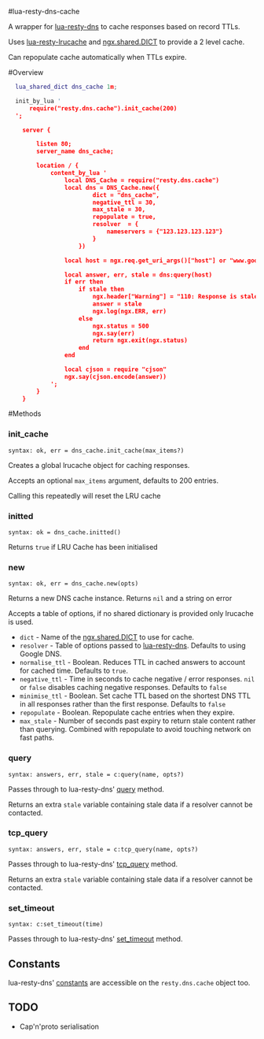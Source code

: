 #lua-resty-dns-cache

A wrapper for [lua-resty-dns](https://github.com/openresty/lua-resty-dns) to cache responses based on record TTLs.

Uses [lua-resty-lrucache](https://github.com/openresty/lua-resty-lrucache) and [ngx.shared.DICT](https://github.com/openresty/lua-nginx-module#ngxshareddict) to provide a 2 level cache.

Can repopulate cache automatically when TTLs expire.

#Overview

```lua
  lua_shared_dict dns_cache 1m;

  init_by_lua '
      require("resty.dns.cache").init_cache(200)
  ';

    server {

        listen 80;
        server_name dns_cache;

        location / {
            content_by_lua '
                local DNS_Cache = require("resty.dns.cache")
                local dns = DNS_Cache.new({
                        dict = "dns_cache",
                        negative_ttl = 30,
                        max_stale = 30,
                        repopulate = true,
                        resolver  = {
                            nameservers = {"123.123.123.123"}
                        }
                    })

                local host = ngx.req.get_uri_args()["host"] or "www.google.com"

                local answer, err, stale = dns:query(host)
                if err then
                    if stale then
                        ngx.header["Warning"] = "110: Response is stale"
                        answer = stale
                        ngx.log(ngx.ERR, err)
                    else
                        ngx.status = 500
                        ngx.say(err)
                        return ngx.exit(ngx.status)
                    end
                end

                local cjson = require "cjson"
                ngx.say(cjson.encode(answer))
            ';
        }
    }
```

#Methods
### init_cache
`syntax: ok, err = dns_cache.init_cache(max_items?)`

Creates a global lrucache object for caching responses.

Accepts an optional `max_items` argument, defaults to 200 entries.

Calling this repeatedly will reset the LRU cache

### initted
`syntax: ok = dns_cache.initted()`

Returns `true` if LRU Cache has been initialised

### new
`syntax: ok, err = dns_cache.new(opts)`

Returns a new DNS cache instance. Returns `nil` and a string on error

Accepts a table of options, if no shared dictionary is provided only lrucache is used.

* `dict` - Name of the [ngx.shared.DICT](https://github.com/openresty/lua-nginx-module#ngxshareddict) to use for cache.
* `resolver` - Table of options passed to [lua-resty-dns](https://github.com/openresty/lua-resty-dns#new). Defaults to using Google DNS.
* `normalise_ttl` - Boolean. Reduces TTL in cached answers to account for cached time. Defaults to `true`.
* `negative_ttl` - Time in seconds to cache negative / error responses. `nil` or `false` disables caching negative responses. Defaults to `false`
* `minimise_ttl` - Boolean. Set cache TTL based on the shortest DNS TTL in all responses rather than the first response. Defaults to `false`
* `repopulate` - Boolean. Repopulate cache entries when they expire.
* `max_stale` - Number of seconds past expiry to return stale content rather than querying. Combined with repopulate to avoid touching network on fast paths.


### query
`syntax: answers, err, stale = c:query(name, opts?)`

Passes through to lua-resty-dns' [query](https://github.com/openresty/lua-resty-dns#query) method.

Returns an extra `stale` variable containing stale data if a resolver cannot be contacted.

### tcp_query
`syntax: answers, err, stale = c:tcp_query(name, opts?)`

Passes through to lua-resty-dns' [tcp_query](https://github.com/openresty/lua-resty-dns#tcp_query) method.

Returns an extra `stale` variable containing stale data if a resolver cannot be contacted.

### set_timeout
`syntax: c:set_timeout(time)`

Passes through to lua-resty-dns' [set_timeout](https://github.com/openresty/lua-resty-dns#set_timeout) method.

## Constants
lua-resty-dns' [constants](https://github.com/openresty/lua-resty-dns#constants) are accessible on the `resty.dns.cache` object too.

## TODO
 * Cap'n'proto serialisation

